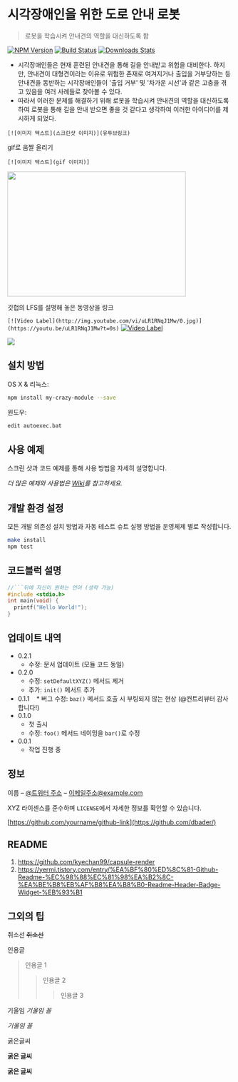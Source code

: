 # 시각장애인을 위한 도로 안내 로봇
> 로봇을 학습시켜 안내견의 역할을 대신하도록 함

[![NPM Version][npm-image]][npm-url]
[![Build Status][travis-image]][travis-url]
[![Downloads Stats][npm-downloads]][npm-url]

- 시각장애인들은 현재 훈련된 안내견을 통해 길을 안내받고 위험을 대비한다. 하지만, 안내견이 대형견이라는 이유로 위험한 존재로 여겨지거나 출입을 거부당하는 등 안내견을 동반하는 시각장애인들이 '출입 거부' 및 '차가운 시선'과 같은 고충을 겪고 있음을 여러 사례들로 찾아볼 수 있다.
- 따라서 이러한 문제를 해결하기 위해 로봇을 학습시켜 안내견의 역할을 대신하도록 하여 로봇을 통해 길을 안내 받으면 좋을 것 같다고 생각하여 이러한 아이디어를 제시하게 되었다.


```[![이미지 텍스트](스크린샷 이미지)](유투브링크)```


gif로 움짤 올리기

```[![이미지 텍스트](gif 이미지)]```

<img src="https://user-images.githubusercontent.com/4470398/204947699-4feb33cd-ab75-41f6-bedd-10b22eb2e961.gif" width="400" height="280"/>





깃헙의 LFS를 설명해 놓은 동영상을 링크 

``` [![Video Label](http://img.youtube.com/vi/uLR1RNqJ1Mw/0.jpg)](https://youtu.be/uLR1RNqJ1Mw?t=0s) ```
[![Video Label](http://img.youtube.com/vi/E2rpPNNWpo4/0.jpg)](https://youtu.be/E2rpPNNWpo4) 



![](../header.png)

## 설치 방법

OS X & 리눅스:

```sh
npm install my-crazy-module --save
```

윈도우:

```sh
edit autoexec.bat
```

## 사용 예제

스크린 샷과 코드 예제를 통해 사용 방법을 자세히 설명합니다.

_더 많은 예제와 사용법은 [Wiki][wiki]를 참고하세요._

## 개발 환경 설정

모든 개발 의존성 설치 방법과 자동 테스트 슈트 실행 방법을 운영체제 별로 작성합니다.

```sh
make install
npm test
```

## 코드블럭 설명

```c
//```뒤에 자신이 원하는 언어 (생략 가능)
#include <stdio.h>
int main(void) {
  printf("Hello World!");
}
```


## 업데이트 내역

* 0.2.1
    * 수정: 문서 업데이트 (모듈 코드 동일)
* 0.2.0
    * 수정: `setDefaultXYZ()` 메서드 제거
    * 추가: `init()` 메서드 추가
* 0.1.1
    * 버그 수정: `baz()` 메서드 호출 시 부팅되지 않는 현상 (@컨트리뷰터 감사합니다!)
* 0.1.0
    * 첫 출시
    * 수정: `foo()` 메서드 네이밍을 `bar()`로 수정
* 0.0.1
    * 작업 진행 중

## 정보

이름 – [@트위터 주소](https://twitter.com/dbader_org) – 이메일주소@example.com

XYZ 라이센스를 준수하며 ``LICENSE``에서 자세한 정보를 확인할 수 있습니다.

[https://github.com/yourname/github-link](https://github.com/dbader/)

## README 

1. https://github.com/kyechan99/capsule-render
2. https://yermi.tistory.com/entry/%EA%BF%80%ED%8C%81-Github-Readme-%EC%98%88%EC%81%98%EA%B2%8C-%EA%BE%B8%EB%AF%B8%EA%B8%B0-Readme-Header-Badge-Widget-%EB%93%B1


## 그외의 팁

취소선
~~취소선~~


인용글
> 인용글 1
> > 인용글 2
> > > 인용글 3

기울임
*기울임 꼴*

_기울임 꼴_


굵은글씨

**굵은 글씨**

__굵은 글씨__

<!-- Markdown link & img dfn's -->
[npm-image]: https://img.shields.io/npm/v/datadog-metrics.svg?style=flat-square
[npm-url]: https://npmjs.org/package/datadog-metrics
[npm-downloads]: https://img.shields.io/npm/dm/datadog-metrics.svg?style=flat-square
[travis-image]: https://img.shields.io/travis/dbader/node-datadog-metrics/master.svg?style=flat-square
[travis-url]: https://travis-ci.org/dbader/node-datadog-metrics
[wiki]: https://github.com/yourname/yourproject/wiki
